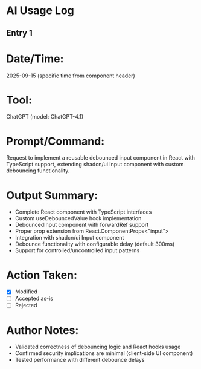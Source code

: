 # AI Usage Log

## Entry 1

# Date/Time:
2025-09-15 (specific time from component header)

# Tool:
ChatGPT (model: ChatGPT-4.1)

# Prompt/Command:
Request to implement a reusable debounced input component in React with TypeScript support, extending shadcn/ui Input component with custom debouncing functionality.

# Output Summary:
- Complete React component with TypeScript interfaces
- Custom useDebouncedValue hook implementation
- DebouncedInput component with forwardRef support
- Proper prop extension from React.ComponentProps<"input">
- Integration with shadcn/ui Input component
- Debounce functionality with configurable delay (default 300ms)
- Support for controlled/uncontrolled input patterns

# Action Taken:
- [x] Modified
- [ ] Accepted as-is  
- [ ] Rejected

# Author Notes:
- Validated correctness of debouncing logic and React hooks usage
- Confirmed security implications are minimal (client-side UI component)
- Tested performance with different debounce delays